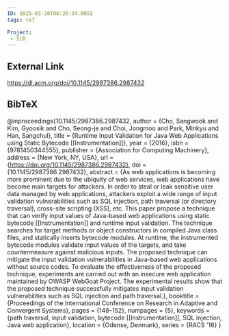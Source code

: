 ```yaml
---
ID: 2025-03-28T08:26:34.005Z
tags: ref

Project:
 - SLR
---
```

## External Link

https://dl.acm.org/doi/10.1145/2987386.2987432

## BibTeX

@inproceedings{10.1145/2987386.2987432, author = {Cho, Sangwook and Kim, Gyoosik and Cho, Seong-je and Choi, Jongmoo and Park, Minkyu and Han, Sangchul}, title = {Runtime Input Validation for Java Web Applications using Static Bytecode [[Instrumentation]]}, year = {2016}, isbn = {9781450344555}, publisher = {Association for Computing Machinery}, address = {New York, NY, USA}, url = {https://doi.org/10.1145/2987386.2987432}, doi = {10.1145/2987386.2987432}, abstract = {As web applications is becoming more prominent due to the ubiquity of web services, web applications have become main targets for attackers. In order to steal or leak sensitive user data managed by web applications, attackers exploit a wide range of input validation vulnerabilities such as SQL injection, path traversal (or directory traversal), cross-site scripting (XSS), etc. This paper propose a technique that can verify input values of Java-based web applications using static bytecode [[Instrumentation]] and runtime input validation. The technique searches for target methods or object constructors in compiled Java class files, and statically inserts bytecode modules. At runtime, the instrumented bytecode modules validate input values of the targets, and take countermeasure against malicious inputs. The proposed technique can mitigate the input validation vulnerabilities in Java-based web applications without source codes. To evaluate the effectiveness of the proposed technique, experiments are carried out with an insecure web application maintained by OWASP WebGoat Project. The experimental results show that the proposed technique successfully mitigates input validation vulnerabilities such as SQL injection and path traversal.}, booktitle = {Proceedings of the International Conference on Research in Adaptive and Convergent Systems}, pages = {148–152}, numpages = {5}, keywords = {path traversal, input validation, bytecode [[Instrumentation]], SQL injection, Java web application}, location = {Odense, Denmark}, series = {RACS '16} }
